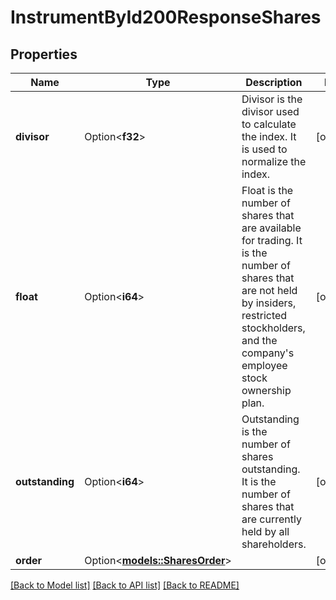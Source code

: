 # InstrumentById200ResponseShares

## Properties

Name | Type | Description | Notes
------------ | ------------- | ------------- | -------------
**divisor** | Option<**f32**> | Divisor is the divisor used to calculate the index. It is used to normalize the index. | [optional]
**float** | Option<**i64**> | Float is the number of shares that are available for trading. It is the number of shares that are not held by insiders, restricted stockholders, and the company's employee stock ownership plan. | [optional]
**outstanding** | Option<**i64**> | Outstanding is the number of shares outstanding. It is the number of shares that are currently held by all shareholders. | [optional]
**order** | Option<[**models::SharesOrder**](SharesOrder.md)> |  | [optional]

[[Back to Model list]](../README.md#documentation-for-models) [[Back to API list]](../README.md#documentation-for-api-endpoints) [[Back to README]](../README.md)


